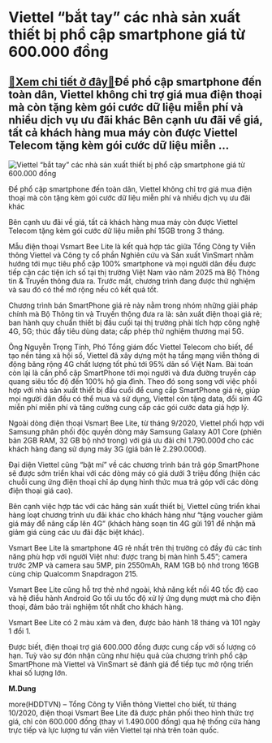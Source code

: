 Viettel “bắt tay” các nhà sản xuất thiết bị phổ cập smartphone giá từ 600.000 đồng
==================================================================================

[:gift:Xem chi tiết ở đây:gift:](https://hddtvn.com/viettel-bat-tay-cac-nha-san-xuat-thiet-bi-pho-cap-smartphone-gia-tu-600-000-dong/)Để phổ cập smartphone đến toàn dân, Viettel không chỉ trợ giá mua điện thoại mà còn tặng kèm gói cước dữ liệu miễn phí và nhiều dịch vụ ưu đãi khác Bên cạnh ưu đãi về giá, tất cả khách hàng mua máy còn được Viettel Telecom tặng kèm gói cước dữ liệu miễn …
---------------------------------------------------------------------------------------------------------------------------------------------------------------------------------------------------------------------------------------------------------------





![Viettel “bắt tay” các nhà sản xuất thiết bị phổ cập smartphone giá từ 600.000 đồng](https://hddtvn.com/wp-content/uploads/2021/01/4404_Anh_Minh_hoa_smartphone.jpg "Viettel “bắt tay” các nhà sản xuất thiết bị phổ cập smartphone giá từ 600.000 đồng")


Để phổ cập smartphone đến toàn dân, Viettel không chỉ trợ giá mua điện thoại mà còn tặng kèm gói cước dữ liệu miễn phí và nhiều dịch vụ ưu đãi khác



Bên cạnh ưu đãi về giá, tất cả khách hàng mua máy còn được Viettel Telecom tặng kèm gói cước dữ liệu miễn phí 15GB trong 3 tháng.


Mẫu điện thoại Vsmart Bee Lite là kết quả hợp tác giữa Tổng Công ty Viễn thông Viettel và Công ty cổ phần Nghiên cứu và Sản xuất VinSmart nhằm hướng tới mục tiêu phổ cập 100% smartphone và mọi người dân đều được tiếp cận các tiện ích số tại thị trường Việt Nam vào năm 2025 mà Bộ Thông tin & Truyền thông đưa ra. Trước mắt, chương trình đang được thử nghiệm và sau đó có thể mở rộng nếu có kết quả tốt.


Chương trình bán SmartPhone giá rẻ này nằm trong nhóm những giải pháp chính mà Bộ Thông tin và Truyền thông đưa ra là: sản xuất điện thoại giá rẻ; ban hành quy chuẩn thiết bị đầu cuối tại thị trường phải tích hợp công nghệ 4G, 5G; thúc đẩy tiêu dùng data; cấp phép thử nghiệm thương mại 5G.


Ông Nguyễn Trọng Tính, Phó Tổng giám đốc Viettel Telecom cho biết, để tạo nền tảng xã hội số, Viettel đã xây dựng một hạ tầng mạng viễn thông di động băng rộng 4G chất lượng tốt phủ tới 95% dân số Việt Nam. Bài toán còn lại là cần phổ cập SmartPhone tới mọi người và đưa đường truyền cáp quang siêu tốc độ đến 100% hộ gia đình. Theo đó song song với việc phối hợp với nhà sản xuất thiết bị đầu cuối để cung cấp SmartPhone giá rẻ, giúp mọi người dân đều có thể mua và sử dụng, Viettel còn tặng data, đổi sim 4G miễn phí miễn phí và tăng cường cung cấp các gói cước data giá hợp lý.


Ngoài dòng điện thoại Vsmart Bee Lite, từ tháng 9/2020, Viettel phối hợp với Samsung phân phối độc quyền dòng máy Samsung Galaxy A01 Core (phiên bản 2GB RAM, 32 GB bộ nhớ trong) với giá ưu đãi chỉ 1.790.000đ cho các khách hàng đang sử dụng máy 3G (giá bán lẻ 2.290.000đ).


Đại diện Viettel cũng “bật mí” về các chương trình bán trả góp SmartPhone sẽ được sớm triển khai với các dòng máy có giá dưới 3 triệu đồng (hiện các chuỗi cung ứng điện thoại chỉ áp dụng hình thức mua trả góp với các dòng điện thoại giá cao).


Bên cạnh việc hợp tác với các hãng sản xuất thiết bị, Viettel cũng triển khai hàng loạt chương trình ưu đãi khác cho khách hàng như “tặng voucher giảm giá máy để nâng cấp lên 4G” (khách hàng soạn tin 4G gửi 191 để nhận mã giảm giá cùng các ưu đãi đặc biệt khác).






Vsmart Bee Lite là smartphone 4G rẻ nhất trên thị trường có đầy đủ các tính năng phù hợp với người Việt như: được trang bị màn hình 5.45”; camera trước 2MP và camera sau 5MP, pin 2550mAh, RAM 1GB bộ nhớ trong 16GB cùng chip Qualcomm Snapdragon 215.


Vsmart Bee Lite cũng hỗ trợ thẻ nhớ ngoài, khả năng kết nối 4G tốc độ cao và hệ điều hành Android Go tối ưu tốc độ xử lý ứng dụng mượt mà cho điện thoại, đảm bảo trải nghiệm tốt nhất cho khách hàng.


Vsmart Bee Lite có 2 màu xám và đen, được bảo hành 18 tháng và 101 ngày 1 đổi 1.


Được biết, điện thoại trợ giá 600.000 đồng được cung cấp với số lượng có hạn. Tuỳ vào sự đón nhận cũng như hiệu quả của chương trình phổ cập SmartPhone mà Viettel và VinSmart sẽ đánh giá để tiếp tục mở rộng triển khai số lượng lớn.







**M.Dung**



more(HDDTVN) – Tổng Công ty Viễn thông Viettel cho biết, từ tháng 10/2020, điện thoại Vsmart Bee Lite đã được phân phối theo hình thức trợ giá, chỉ còn 600.000 đồng (thay vì 1.490.000 đồng) qua hệ thống cửa hàng trực tiếp và lực lượng tư vấn viên Viettel tại nhà trên toàn quốc.

